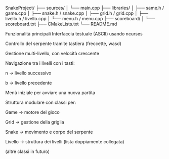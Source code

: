 SnakeProject/
├── sources/
│   └── main.cpp
├── libraries/
│   ├── same.h / game.cpp
│   ├── snake.h / snake.cpp
│   ├── grid.h / grid.cpp
│   ├── livello.h / livello.cpp
│   └── menu.h / menu.cpp
├── scoreboard/
│   └── scoreboard.txt
├── CMakeLists.txt
└── README.md


Funzionalità principali
Interfaccia testuale (ASCII) usando ncurses

Controllo del serpente tramite tastiera (freccette, wasd)

Gestione multi-livello, con velocità crescente

Navigazione tra i livelli con i tasti:

n → livello successivo

b → livello precedente

Menù iniziale per avviare una nuova partita

Struttura modulare con classi per:

Game → motore del gioco

Grid → gestione della griglia

Snake → movimento e corpo del serpente

Livello → struttura dei livelli (lista doppiamente collegata)

(altre classi in futuro)
